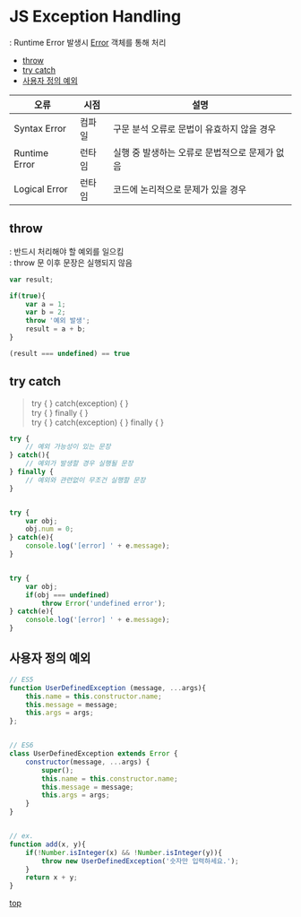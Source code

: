 # JS Exception Handling
: Runtime Error 발생시 [Error](./object/js-obj-error.md) 객체를 통해 처리   

- [throw](#throw)
- [try catch](#try-catch)
- [사용자 정의 예외](#사용자-정의-예외)

오류 | 시점 | 설명
---|---|---
Syntax Error  | 컴파일 | 구문 분석 오류로 문법이 유효하지 않을 경우  
Runtime Error | 런타임 | 실행 중 발생하는 오류로 문법적으로 문제가 없음
Logical Error | 런타임 | 코드에 논리적으로 문제가 있을 경우   



## throw
: 반드시 처리해야 할 예외를 일으킴    
: throw 문 이후 문장은 실행되지 않음    

```js
var result;

if(true){
    var a = 1;
    var b = 2;
    throw '예외 발생';
    result = a + b;
}

(result === undefined) == true
```



## try catch

> try { } catch(exception) { }  
> try { } finally { }  
> try { } catch(exception) { } finally { }

```js
try {
    // 예외 가능성이 있는 문장
} catch(){
    // 예외가 발생할 경우 실행될 문장
} finally {
    // 예외와 관련없이 무조건 실행할 문장
}


try {
    var obj;
    obj.num = 0;
} catch(e){
    console.log('[error] ' + e.message);
}


try {
    var obj;
    if(obj === undefined)
        throw Error('undefined error');
} catch(e){
    console.log('[error] ' + e.message);
}
```



## 사용자 정의 예외

```js
// ES5
function UserDefinedException (message, ...args){
    this.name = this.constructor.name;
    this.message = message;
    this.args = args;
};


// ES6
class UserDefinedException extends Error {
    constructor(message, ...args) {
        super();
        this.name = this.constructor.name;
        this.message = message;
        this.args = args;
    }
}


// ex.
function add(x, y){
    if(!Number.isInteger(x) && !Number.isInteger(y)){
        throw new UserDefinedException('숫자만 입력하세요.');
    }
    return x + y;
}
```



[top](#)
